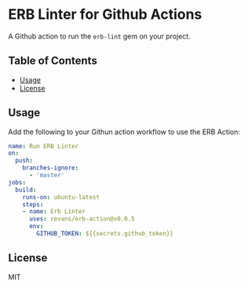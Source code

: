 # ERB Linter for Github Actions

A Github action to run the `erb-lint` gem on your project.

## Table of Contents

* [Usage](#usage)
* [License](#license)

## Usage

Add the following to your Githun action workflow to use the ERB Action:

```yaml
name: Run ERB Linter
on:
  push:
    branches-ignore:
      - 'master'
jobs:
  build:
    runs-on: ubuntu-latest
    steps:
    - name: Erb Linter
      uses: revans/erb-action@v0.0.5
      env:
        GITHUB_TOKEN: ${{secrets.github_token}}

```

## License

MIT

